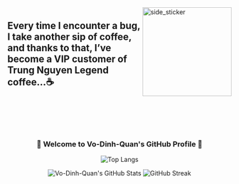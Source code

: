 <img align="right" width="200px" height="200px" alt="side_sticker" src="https://media.giphy.com/media/h2MouomJFCpMfWVfUj/giphy.gif" />

## Every time I encounter a bug, I take another sip of coffee, and thanks to that, I’ve become a VIP customer of Trung Nguyen Legend coffee...☕

<br><br>
<br><br>



<h3 align="center">🌟 Welcome to Vo-Dinh-Quan's GitHub Profile 🌟</h3>

<p align="center">
  <img src="https://github-readme-stats.vercel.app/api/top-langs/?username=Vo-Dinh-Quan&layout=compact&theme=dark" alt="Top Langs" />
</p>

<p align="center">
  <img src="https://github-readme-stats.vercel.app/api?username=Vo-Dinh-Quan&show_icons=true&theme=dark" alt="Vo-Dinh-Quan's GitHub Stats" />
  <img src="http://github-readme-streak-stats.herokuapp.com?user=Vo-Dinh-Quan&theme=dark" alt="GitHub Streak" />
</p>
